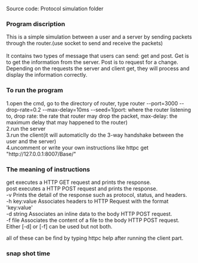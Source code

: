 Source code: Protocol simulation folder

<h3>Program discription</h3>
This is a simple simulation between a user and a server by sending packets through the router.(use socket to send and receive the packets)<br/><br/> 
It contains two types of message that users can send: get and post. Get is to get the information from the server. Post is to request for a change. Depending on the requests the server and client get, they will process and display the information correctly.


<h3>To run the program</h3>
1.open the cmd, go to the directory of router, type router --port=3000 --drop-rate=0.2 --max-delay=10ms --seed=1(port: where the router listening to, drop rate: the rate that router may drop the packet, max-delay: the maximum delay that may happened to the router)<br/>
2.run the server<br/>
3.run the client(it will automaticlly do the 3-way handshake between the user and the server)<br/>
4.uncomment or write your own instructions like httpc get "http://127.0.0.1:8007/Base/"<br/>

<h3>The meaning of instructions</h3>
get     executes a HTTP GET request and prints the response.<br/>
post    executes a HTTP POST request and prints the response.<br/>
-v      Prints the detail of the response such as protocol, status, and headers.<br/>
-h      key:value Associates headers to HTTP Request with the format 'key:value'<br/>
-d      string Associates an inline data to the body HTTP POST request.<br/>
-f      file Associates the content of a file to the body HTTP POST request.<br/>
Either [-d] or [-f] can be used but not both.<br/>

all of these can be find by typing httpc help after running the client part.

<h3>snap shot time</h3>
